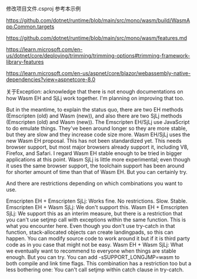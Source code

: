修改项目文件.csproj
参考本示例

https://github.com/dotnet/runtime/blob/main/src/mono/wasm/build/WasmApp.Common.targets

https://github.com/dotnet/runtime/blob/main/src/mono/wasm/features.md

https://learn.microsoft.com/en-us/dotnet/core/deploying/trimming/trimming-options#trimming-framework-library-features

https://learn.microsoft.com/en-us/aspnet/core/blazor/webassembly-native-dependencies?view=aspnetcore-8.0

关于Exception: 
acknowledge that there is not enough documentations on how Wasm EH and SjLj work together. I'm planning on improving that too.

But in the meantime, to explain the status quo, there are two EH methods (Emscripten (old) and Wasm (new)), and also there are two SjLj methods (Emscripten (old) and Wasm (new)). The Emscripten EH/SjLj use JavaScript to do emulate things. They've been around longer so they are more stable, but they are slow and they increase code size more. Wasm EH/SjLj uses the new Wasm EH proposal. This has not been standardized yet. This needs browser support, but most major browsers already support it, including V8, Firefox, and Safari. I regard Wasm EH stable enough to be tried in bigger applications at this point. Wasm SjLj is little more experimental; even though it uses the same browser support, the toolchain support has been around for shorter amount of time than that of Wasm EH. But you can certainly try.

And there are restrictions depending on which combinations you want to use.

Emscripten EH + Emscripten SjLj: Works fine. No restrictions. Slow. Stable.
Emscripten EH + Wasm SjLj: We don't support this.
Wasm EH + Emscripten SjLj: We support this as an interim measure, but there is a restriction that you can't use setjmp call with exceptions within the same function. This is what you encounter here. Even though you don't use try-catch in that function, stack-allocated objects can create landingpads, so this can happen. You can modify source code to work around it but if it is third party code as in you case that might not be easy.
Wasm EH + Wasm SjLj: What we eventually want to recommend to everyone when things are stable enough. But you can try. You can add -sSUPPORT_LONGJMP=wasm to both compile and link time flags. This combination has a restriction too but a less bothering one: You can't call setjmp within catch clause in try-catch.